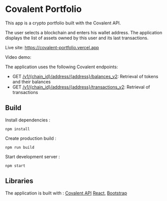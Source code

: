 # Covalent Portfolio
This app is a crypto portfolio built with the Covalent API.

The user selects a blockchain and enters his wallet address. The application displays the list of assets owned by this user and its last transactions.

Live site: https://covalent-portfolio.vercel.app

Video demo:

The application uses the following Covalent endpoints:

- GET [/v1/{chain_id}/address/{address}/balances_v2](https://www.covalenthq.com/docs/api/#/0/Get%20historical%20portfolio%20value%20over%20time/USD/1): Retrieval of tokens and their balances
- GET [/v1/{chain_id}/address/{address}/transactions_v2](https://www.covalenthq.com/docs/api/#/0/Get%20transactions%20for%20address/USD/1): Retrieval of transactions

## Build

Install dependencies :
```
npm install
```

Create production build :
```
npm run build
```

Start development server :
```
npm start
```

## Libraries
The application is built with :  [Covalent API](https://www.covalenthq.com) [React](https://reactjs.org/), [Bootstrap](https://getbootstrap.com/)
